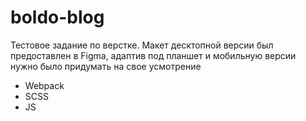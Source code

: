 # boldo-blog
Тестовое задание по верстке. Макет десктопной версии был предоставлен в Figma, адаптив под планшет и мобильную версии нужно было придумать на свое усмотрение

* Webpack
* SCSS
* JS
